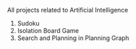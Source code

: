 All projects related to Artificial Intelligence

1. Sudoku
2. Isolation Board Game
3. Search and Planning in Planning Graph



